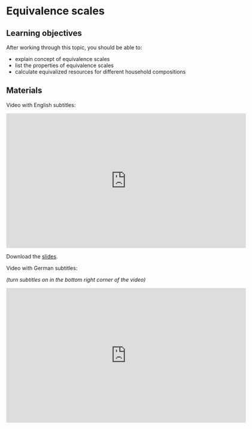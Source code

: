 # Equivalence scales

## Learning objectives

After working through this topic, you should be able to:

- explain concept of equivalence scales
- list the properties of equivalence scales
- calculate equivalized resources for different household compositions

## Materials

Video with English subtitles:

<iframe
  src="https://electure.uni-bonn.de/paella7/ui/watch.html?id=1539b99a-e717-434a-9b2f-73097e07e377"
  width="640"
  height="360"
  frameborder="0"
  allowfullscreen
></iframe>

Download the [slides](stats_misc-equivalence_scales.pdf).

Video with German subtitles:

*(turn subtitles on in the bottom right corner of the video)*

<iframe
  src="https://electure.uni-bonn.de/paella7/ui/watch.html?id=5fe09efa-fe23-4d71-9580-84a8952ed0cf"
  width="640"
  height="360"
  frameborder="0"
  allowfullscreen
></iframe>
